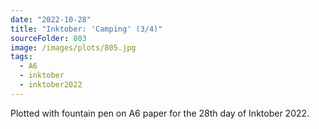 ```yaml
---
date: "2022-10-28"
title: "Inktober: 'Camping' (3/4)"
sourceFolder: 803
image: /images/plots/805.jpg
tags:
  - A6
  - inktober
  - inktober2022
---
```


Plotted with fountain pen on A6 paper for the 28th day of Inktober 2022.
